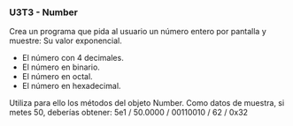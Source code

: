 ### U3T3 - Number

Crea un programa que pida al usuario un número entero por pantalla y muestre:
Su valor exponencial.

* El número con 4 decimales.
* El número en binario.
* El número en octal.
* El número en hexadecimal.

Utiliza para ello los métodos del objeto Number.
Como datos de muestra, si metes 50, deberías obtener: 5e1 / 50.0000 / 00110010 / 62 / 0x32
